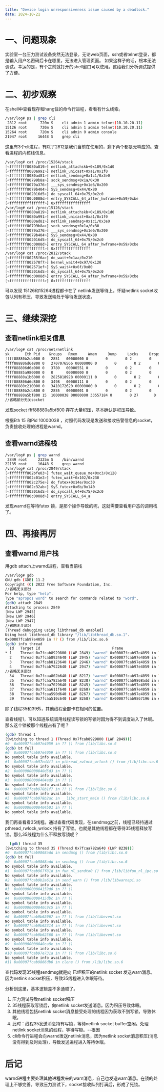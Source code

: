 ```yaml
---
title: "Device login unresponsiveness issue caused by a deadlock."
date: 2024-10-21
---
```


# 一、问题现象
实验室一台压力测试设备突然无法登录，无论web页面，ssh或者telnet登录，都是输入用户名密码后卡在哪里，无法进入管理页面。
如果这样子的话，根本无法调试。幸运的是，有个之前就打开的shell窗口可以使用。这给我们分析调试提供了方便。

# 二、初步观察
在shell中查看现存和hang住的命令行进程，看看有什么线索。

```bash
/var/log# ps | grep cli
 2812 root      720m S    cli admin 1 admin telnet(10.10.20.11)
15126 root      720m S    cli admin 1 admin telnet(10.10.20.11)
15264 root      720m S    cli admin 0 admin console
21947 root     16448 S    grep cli
```
这里有3个cli进程，有除了2812是我们当前在使用的，剩下两个都是无响应的。查看进程的内核栈信息。

```bash
/var/log# cat /proc/15264/stack
[<ffffffff8080a819>] netlink_attachskb+0x189/0x1d0
[<ffffffff8080a991>] netlink_unicast+0xa1/0x1f0
[<ffffffff8080ad81>] netlink_sendmsg+0x1c1/0x3e0
[<ffffffff80799b8a>] sock_sendmsg+0x1a/0x30
[<ffffffff8079a376>] ___sys_sendmsg+0x1e6/0x200
[<ffffffff8079b404>] SyS_sendmsg+0x44/0x80
[<ffffffff802016d5>] do_syscall_64+0x75/0x2c0
[<ffffffff80c0008d>] entry_SYSCALL_64_after_hwframe+0x59/0xbe
[<ffffffffffffffff>] 0xffffffffffffffff
/var/log# cat /proc/15126/stack
[<ffffffff8080a819>] netlink_attachskb+0x189/0x1d0
[<ffffffff8080a991>] netlink_unicast+0xa1/0x1f0
[<ffffffff8080ad81>] netlink_sendmsg+0x1c1/0x3e0
[<ffffffff80799b8a>] sock_sendmsg+0x1a/0x30
[<ffffffff8079a376>] ___sys_sendmsg+0x1e6/0x200
[<ffffffff8079b404>] SyS_sendmsg+0x44/0x80
[<ffffffff802016d5>] do_syscall_64+0x75/0x2c0
[<ffffffff80c0008d>] entry_SYSCALL_64_after_hwframe+0x59/0xbe
[<ffffffffffffffff>] 0xffffffffffffffff
/var/log# cat /proc/2812/stack
[<ffffffff80255f6a>] do_wait+0x1aa/0x210
[<ffffffff802570f7>] kernel_wait4+0x97/0x120
[<ffffffff802571ef>] SyS_wait4+0x6f/0x80
[<ffffffff802016d5>] do_syscall_64+0x75/0x2c0
[<ffffffff80c0008d>] entry_SYSCALL_64_after_hwframe+0x59/0xbe
[<ffffffffffffffff>] 0xffffffffffffffff
```

可以发现 15126和15264进程都卡在了 netlink发送等待上。怀疑netlink socket收包队列有积压，导致发送端处于等待发送状态。

# 三、继续深挖

## 查看netlink相关信息
```bash
/var/log# cat /proc/net/netlink 
sk       Eth Pid    Groups   Rmem     Wmem     Dump     Locks     Drops     Inode
ffff88880b2cb000 0   2851   00000000 0        0        0 2        0        12002   
ffff888806d6e800 0   2707076566 00000000 0        0        0 2        0        12784   
ffff888806d6a000 0   3780   00000551 0        0        0 2        0        12810   
ffff88885a980000 0   0      00000000 0        0        0 2        0        3       
ffff88880a1b6000 0   2825818928 00000111 0        0        0 2        0        20919   
ffff888806d6d800 0   3498   00000111 0        0        0 2        0        12783   
ffff88880c210000 0   3410172620 00000000 0        0        0 2        0        12811   
ffff88880b2cb800 0   2855   00000001 0        0        0 2        0        11851   
ffff88880a5bf800 15  10000038 00000000 33557184 0        0 27       0        1652  --问题socket
//省略部分无关socket
```

发现socket ffff88880a5bf800 存在大量积压，基本确认是积压导致。

根据Eth 15 和Pid 10000038 ，对照代码发现是发送和接收告警信息的socket，负责接收处理的进程是warnd。

## 查看warnd进程栈

```bash
/var/log# ps | grep warnd
 2849 root     2325m S    /bin/warnd
22135 root     16448 S    grep warnd
/var/log# cat /proc/2849/stack
[<ffffffff802bfe03>] futex_wait_queue_me+0xc3/0x120
[<ffffffff802c01e2>] futex_wait+0x102/0x230
[<ffffffff802c275e>] do_futex+0x14e/0xc30
[<ffffffff802c32ab>] SyS_futex+0x6b/0x140
[<ffffffff802016d5>] do_syscall_64+0x75/0x2c0
[<ffffffff80c0008d>] entry_SYSCALL_64_a
```
发现warnd在等待futex 锁，是那个操作导致的呢，这就需要查看用户态的调用栈了。


# 四、再接再厉
## 查看warnd 用户栈
用gdb attach上warnd进程，查看当前栈

```bash
/var/log# gdb
GNU gdb (GDB) 11.2
Copyright (C) 2022 Free Software Foundation, Inc.
//省略无关部分
For help, type "help".
Type "apropos word" to search for commands related to "word".
(gdb) attach 2849
Attaching to process 2849
[New LWP 2945]
[New LWP 2946]
[New LWP 2947]
//省略无关部分
[Thread debugging using libthread_db enabled]
Using host libthread_db library "/lib/libthread_db.so.1".
0x00007fcab97e4059 in ?? () from /lib/libc.so.6
(gdb) info thread
  Id   Target Id                                 Frame 
* 1    Thread 0x7fcab8929800 (LWP 2849) "warnd" 0x00007fcab97e4059 in ?? () from /lib/libc.so.6
  2    Thread 0x7fcab8924640 (LWP 2945) "warnd" 0x00007fcab97e4059 in ?? () from /lib/libc.so.6
  3    Thread 0x7fcab8123640 (LWP 2946) "warnd" 0x00007fcab97e4059 in ?? () from /lib/libc.so.6
  4    Thread 0x7fcab7922640 (LWP 2947) "warnd" 0x00007fcab97e4059 in ?? () from /lib/libc.so.6
//省略无关部分
  34   Thread 0x7fcaa802b640 (LWP 8217) "warnd" 0x00007fcab97e4059 in ?? () from /lib/libc.so.6
  35   Thread 0x7fcaa782a640 (LWP 8238) "warnd" 0x00007fcab9868add in sendmsg () from /lib/libc.so.6
  36   Thread 0x7fcaa7029640 (LWP 8245) "warnd" 0x00007fcab97e4059 in ?? () from /lib/libc.so.6
  37   Thread 0x7fcaa611f640 (LWP 8260) "warnd" 0x00007fcab97e4059 in ?? () from /lib/libc.so.6
  38   Thread 0x7fcaa590d640 (LWP 8267) "warnd" 0x00007fcab97e4059 in ?? () from /lib/libc.so.6
  39   Thread 0x7fcaa510c640 (LWP 8268) "warnd" 0x00007fcab9867196 in epoll_wait () from /lib/libc.so.6
```

除了线程35和39外，其他线程全部卡在相同的位置。

查看线程1，可以知道系统调用线程读写锁的写锁时因为得不到调度进入了休眠。那么这个锁被那个线程占有了呢？

```bash
(gdb) thread 1
[Switching to thread 1 (Thread 0x7fcab8929800 (LWP 2849))]
#0  0x00007fcab97e4059 in ?? () from /lib/libc.so.6
(gdb) bt full
#0  0x00007fcab97e4059 in ?? () from /lib/libc.so.6
No symbol table info available.
#1  0x00007fcab97ed4f1 in pthread_rwlock_wrlock () from /lib/libc.so.6
No symbol table info available.
#2  0x000000000040d5d3 in ?? ()
No symbol table info available.
#3  0x0000000000404ad9 in ?? ()
No symbol table info available.
#4  0x00007fcab978b1f7 in ?? () from /lib/libc.so.6
No symbol table info available.
#5  0x00007fcab978b2ac in __libc_start_main () from /lib/libc.so.6
No symbol table info available.
#6  0x0000000000404b01 in ?? ()
No symbol table info available.
```

我们再查看看35线程。通过查看代码发现，在sendmsg之前，线程已经持通过pthread_rwlock_wrlock 持有了写锁。也就是其他线程都在等待35线程释放写锁。那么35线程为什么不释放写锁呢？

```bash
  (gdb) thread 35
[Switching to thread 35 (Thread 0x7fcaa782a640 (LWP 8238))]
#0  0x00007fcab9868add in sendmsg () from /lib/libc.so.6
(gdb) bt full
#0  0x00007fcab9868add in sendmsg () from /lib/libc.so.6
No symbol table info available.
#1  0x00007fcab967f81d in fun_nl_sendto0 () from /lib/libfun_nl_ipc.so
No symbol table info available.
#2  0x00007fcab9b2a61a in send_warn () from /lib/libwarnapi.so
No symbol table info available.
#3  0x00000000004159d0 in ?? ()
No symbol table info available.
#4  0x0000000000415dbc in ?? ()
No symbol table info available.
#5  0x000000000040c9c5 in ?? ()
No symbol table info available.
#6  0x00007fcab9b62067 in ?? () from /lib/libevent.so
No symbol table info available.
#7  0x00007fcab9b62314 in ?? () from /lib/libevent.so
No symbol table info available.
#8  0x00007fcab9b62568 in ?? () from /lib/libevent.so
No symbol table info available.
#9  0x000000000040ca8e in ?? ()
No symbol table info available.
#10 0x00007fcab97e731a in ?? () from /lib/libc.so.6
No symbol table info available.
#11 0x00007fcab9866db0 in clone () from /lib/libc.so.6
```
查代码发现35线程sendmsg就是向 已经积压的netlink socket 发送warn消息。因为netlink socket积压，导致35线程进入休眠等待。

分析到这里，基本逻辑差不多通顺了。
1. 压力测试导致netlink socket积压
2. 35线程获取写锁后，向netlink socket发送消息。因为积压导致休眠。
3. 其他线程包括netlink socket消息接受处理的线程因为获取不到写锁，导致休眠。
4. 此时：线程35发送消息持有写锁，等待netlink socket buffer空闲。处理netlink socket消息的线程，等待写锁。--根因
5. cli命令行进程会向warnd发送netlink消息，因为netlink socket消息积压(消息没有得到及时处理)，导致发送进程进入等待休眠。

# 后记
warnd进程主要处理其他进程发来的warn消息，自己也发送warn消息。在锁的处理上不够完善，导致压力测试下，socket接收队列打满后，形成了死锁。
